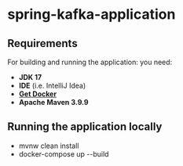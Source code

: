 # spring-kafka-application

## Requirements

For building and running the application: you need:

- **JDK 17** 
- **IDE** (i.e. IntelliJ Idea)
- **[Get Docker](https://docs.docker.com/get-docker/)**
- **Apache Maven 3.9.9**

## Running the application locally

- mvnw clean install 
- docker-compose up --build

